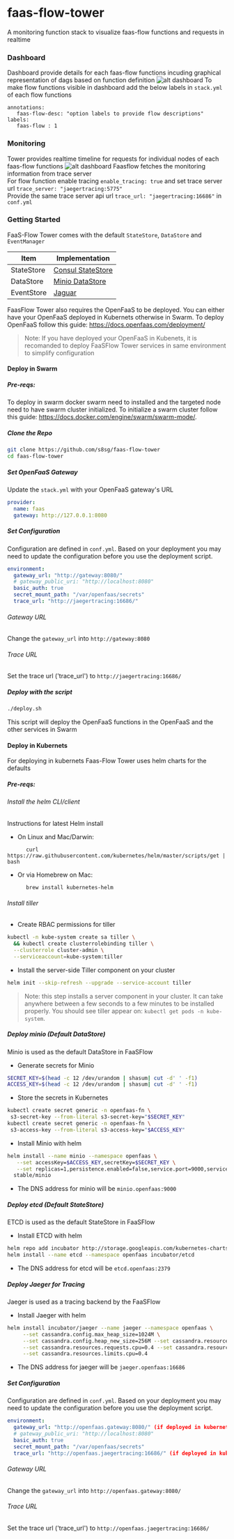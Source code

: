 # faas-flow-tower
A monitoring function stack to visualize faas-flow functions and requests in realtime
    
### Dashboard
Dashboard provide details for each faas-flow functions incuding graphical representation of dags based on function definition
![alt dashboard](doc/dashboard.png)
To make flow functions visible in dashboard add the below labels in `stack.yml` of each flow functions  
```
annotations:
   faas-flow-desc: "option labels to provide flow descriptions"
labels:
   faas-flow : 1
``` 
  
   
### Monitoring
Tower provides realtime timeline for requests for individual nodes of each faas-flow functions
![alt dashboard](doc/monitoring.png)
Faasflow fetches the monitoring information from trace server    
For flow function enable tracing `enable_tracing: true` and set trace server url `trace_server: "jaegertracing:5775"`    
Provide the same trace server api url `trace_url: "jaegertracing:16686"` in `conf.yml`   
   

### Getting Started
FaaS-Flow Tower comes with the default `StateStore`, `DataStore` and `EventManager`

 |Item|Implementation|
 |---|---|
 |StateStore|[Consul StateStore](https://github.com/s8sg/faas-flow-consul-statestore)|
 |DataStore|[Minio DataStore](https://github.com/s8sg/faas-flow-minio-datastore)|
 |EventStore|[Jaguar](https://github.com/jaegertracing/jaeger)|

    
FaasFlow Tower also requires the OpenFaaS to be deployed. You can either have your OpenFaaS deployed in Kubernets otherwise in Swarm. To deploy OpenFaaS follow this guide: https://docs.openfaas.com/deployment/    

> Note: If you have deployed your OpenFaaS in Kubenets, it is recomanded to deploy FaaSFlow Tower services in same environment to simplify configuration


#### Deploy in Swarm 

##### Pre-reqs:
To deploy in swarm docker swarm need to installed and the targeted node need to have swarm cluster initialized. To initialize a swarm cluster follow this guide: https://docs.docker.com/engine/swarm/swarm-mode/.     

##### Clone the Repo
```sh
git clone https://github.com/s8sg/faas-flow-tower
cd faas-flow-tower
```

##### Set OpenFaaS Gateway
Update the `stack.yml` with your OpenFaaS gateway's URL
```yaml
provider:
  name: faas
  gateway: http://127.0.0.1:8080
```

##### Set Configuration
Configuration are defined in `conf.yml`. Based on your deployment you may need to update the configuration before you use the deployment script.   
```yaml
environment:
  gateway_url: "http://gateway:8080/"
  # gateway_public_uri: "http://localhost:8080"
  basic_auth: true
  secret_mount_path: "/var/openfaas/secrets"
  trace_url: "http://jaegertracing:16686/"
```
###### Gateway URL    
Change the `gateway_url` into `http://gateway:8080` 
     
###### Trace URL     
Set the trace url ('trace_url') to `http://jaegertracing:16686/` 

##### Deploy with the script
```sh
./deploy.sh
```
This script will deploy the OpenFaaS functions in the OpenFaaS and the other services in Swarm
   
    
    
#### Deploy in Kubernets
For deploying in kubernets Faas-Flow Tower uses helm charts for the defaults    

##### Pre-reqs:
###### Install the helm CLI/client

Instructions for latest Helm install

* On Linux and Mac/Darwin:
```
      curl https://raw.githubusercontent.com/kubernetes/helm/master/scripts/get | bash
```
* Or via Homebrew on Mac:
```
      brew install kubernetes-helm
```
###### Install tiller

* Create RBAC permissions for tiller

```sh
kubectl -n kube-system create sa tiller \
  && kubectl create clusterrolebinding tiller \
  --clusterrole cluster-admin \
  --serviceaccount=kube-system:tiller
```

* Install the server-side Tiller component on your cluster

```sh
helm init --skip-refresh --upgrade --service-account tiller
```

> Note: this step installs a server component in your cluster. It can take anywhere between a few seconds to a few minutes to be installed properly. You should see tiller appear on: `kubectl get pods -n kube-system`.

##### Deploy minio (Default DataStore)
Minio is used as the default DataStore in FaaSFlow    
   
* Generate secrets for Minio
```sh
SECRET_KEY=$(head -c 12 /dev/urandom | shasum| cut -d' ' -f1)
ACCESS_KEY=$(head -c 12 /dev/urandom | shasum| cut -d' ' -f1)
```
* Store the secrets in Kubernetes
```sh
kubectl create secret generic -n openfaas-fn \
 s3-secret-key --from-literal s3-secret-key="$SECRET_KEY"
kubectl create secret generic -n openfaas-fn \
 s3-access-key --from-literal s3-access-key="$ACCESS_KEY"
```

* Install Minio with helm
```sh
helm install --name minio --namespace openfaas \
   --set accessKey=$ACCESS_KEY,secretKey=$SECRET_KEY \
   --set replicas=1,persistence.enabled=false,service.port=9000,service.type=NodePort \
  stable/minio
```

* The DNS address for minio will be `minio.openfaas:9000`

##### Deploy etcd (Default StateStore)
ETCD is used as the default StateStore in FaaSFlow     
   
* Install ETCD with helm
```sh
helm repo add incubator http://storage.googleapis.com/kubernetes-charts-incubator
helm install --name etcd --namespace openfaas incubator/etcd
```

* The DNS address for etcd will be `etcd.openfaas:2379`

##### Deploy Jaeger for Tracing
Jaeger is used as a tracing backend by the FaaSFlow 

* Install Jaeger with helm
```sh
helm install incubator/jaeger --name jaeger --namespace openfaas \
     --set cassandra.config.max_heap_size=1024M \
     --set cassandra.config.heap_new_size=256M --set cassandra.resources.requests.memory=2048Mi \
     --set cassandra.resources.requests.cpu=0.4 --set cassandra.resources.limits.memory=2048Mi \
     --set cassandra.resources.limits.cpu=0.4
```
   
* The DNS address for jaeger will be `jaeger.openfaas:16686`


##### Set Configuration
Configuration are defined in `conf.yml`. Based on your deployment you may need to update the configuration before you use the deployment script.   
```yaml
environment:
  gateway_url: "http://openfaas.gateway:8080/" (if deployed in kubernets)
  # gateway_public_uri: "http://localhost:8080"
  basic_auth: true
  secret_mount_path: "/var/openfaas/secrets"
  trace_url: "http://openfaas.jaegertracing:16686/" (if deployed in kubernets)
```
###### Gateway URL    
Change the `gateway_url` into `http://openfaas.gateway:8080/` 
     
###### Trace URL     
Set the trace url ('trace_url') to `http://openfaas.jaegertracing:16686/` 


